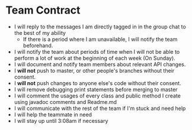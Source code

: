 Team Contract
===

- I will reply to the messages I am directly tagged in in the group chat to the best of my ability
    - If there is a period where I am unavailable, I will notify the team beforehand. 
- I will notify the team about periods of time when I will not be able to perform a lot of work at the beginning of each week (On Sunday).
- I will document and notify team members about relevant API changes.
- I **will not**  push to master, or other people's branches without their consent.
- I **will not** push changes to anyone else's code without their consent.
- I will remove debugging print statements before merging to master
- I will comment the usages of every class and public method I create using javadoc comments and Readme.md
- I will communicate with the rest of the team if I'm stuck and need help
- I will help the teammate in need
- I will stay up until 3:08am if necessary